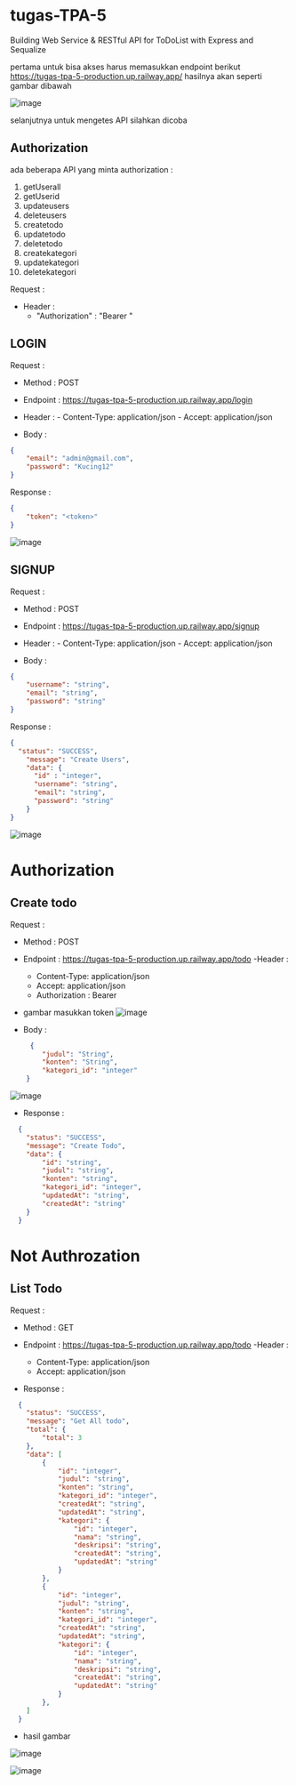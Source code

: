 # tugas-TPA-5
Building Web Service &amp; RESTful API for ToDoList with Express and Sequalize

pertama untuk bisa akses harus memasukkan endpoint berikut https://tugas-tpa-5-production.up.railway.app/
hasilnya akan seperti gambar dibawah


![image](https://github.com/mr-exploit/tugas-TPA-5/assets/65493711/aa1b329d-6c97-46c7-b343-c93dc19d1b6a)

selanjutnya untuk mengetes API silahkan dicoba 

## Authorization
ada beberapa API yang minta authorization :
1. getUserall
2. getUserid
3. updateusers
4. deleteusers
5. createtodo
6. updatetodo
7. deletetodo
8. createkategori
9. updatekategori
10. deletekategori

Request :
- Header :
    - "Authorization" : "Bearer <token>"

## LOGIN

Request :

- Method : POST
- Endpoint : https://tugas-tpa-5-production.up.railway.app/login
- Header :
      - Content-Type: application/json
      - Accept: application/json

- Body :
```json  
{
    "email": "admin@gmail.com",
    "password": "Kucing12"
}
```

Response :
```json  
{
    "token": "<token>"
}
```

![image](https://github.com/mr-exploit/tugas-TPA-5/assets/65493711/4de22446-ae85-4716-9ad0-d1a689d38a75)


## SIGNUP

Request :

- Method : POST
- Endpoint : https://tugas-tpa-5-production.up.railway.app/signup

- Header :
      - Content-Type: application/json
      - Accept: application/json

- Body :
```json  
{
    "username": "string",
    "email": "string",
    "password": "string"
}
```

Response :
```json  
{
  "status": "SUCCESS",
    "message": "Create Users",
    "data": {
      "id" : "integer",
      "username": "string",
      "email": "string",
      "password": "string"
    }
}
```

![image](https://github.com/mr-exploit/tugas-TPA-5/assets/65493711/4a094882-3e1d-4755-9230-51c1c5f48c1e)

  
# Authorization
## Create todo
    
Request :

- Method : POST
- Endpoint : https://tugas-tpa-5-production.up.railway.app/todo
-Header :
    - Content-Type: application/json
    - Accept: application/json
    - Authorization : Bearer <token>
    
- gambar masukkan token 
![image](https://github.com/mr-exploit/tugas-TPA-5/assets/65493711/62e8fc93-ca7d-474e-a95b-e3c3135e61da)

- Body : 
```json
     {
        "judul": "String",
        "konten": "String",
        "kategori_id": "integer"
    }
```
![image](https://github.com/mr-exploit/tugas-TPA-5/assets/65493711/ea168f26-8d59-4c63-ba76-3ec19b60b361)


- Response : 
    
```json
  {
    "status": "SUCCESS",
    "message": "Create Todo",
    "data": {
        "id": "string",
        "judul": "string",
        "konten": "string",
        "kategori_id": "integer",
        "updatedAt": "string",
        "createdAt": "string"
    }
  }
```
    
# Not Authrozation    
## List Todo
  
Request :

- Method : GET
- Endpoint : https://tugas-tpa-5-production.up.railway.app/todo
-Header :
    - Content-Type: application/json
    - Accept: application/json
    
- Response : 
```json
  {
    "status": "SUCCESS",
    "message": "Get All todo",
    "total": {
        "total": 3
    },
    "data": [
        {
            "id": "integer",
            "judul": "string",
            "konten": "string",
            "kategori_id": "integer",
            "createdAt": "string",
            "updatedAt": "string",
            "kategori": {
                "id": "integer",
                "nama": "string",
                "deskripsi": "string",
                "createdAt": "string",
                "updatedAt": "string"
            }
        },
        {
            "id": "integer",
            "judul": "string",
            "konten": "string",
            "kategori_id": "integer",
            "createdAt": "string",
            "updatedAt": "string",
            "kategori": {
                "id": "integer",
                "nama": "string",
                "deskripsi": "string",
                "createdAt": "string",
                "updatedAt": "string"
            }
        },
    ]
  }
  ```
  - hasil gambar
    
  ![image](https://github.com/mr-exploit/tugas-TPA-5/assets/65493711/7b84cc07-87f5-4afa-98b8-a677d74c6fe9)

    
 

  
  ![image](https://github.com/mr-exploit/tugas-TPA-5/assets/65493711/c95e1d1a-2ec0-432e-ae0c-32473570df40)
  
  
